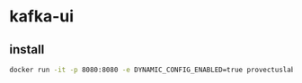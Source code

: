 # kafka-ui

## install

```sh
docker run -it -p 8080:8080 -e DYNAMIC_CONFIG_ENABLED=true provectuslabs/kafka-ui
```
